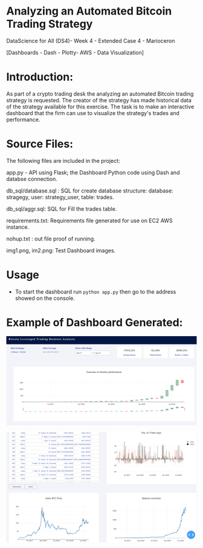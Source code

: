 # Analyzing an Automated Bitcoin Trading Strategy 

DataScience for All (DS4)- Week 4 - Extended Case 4 - Marioceron

[Dashboards - Dash - Plotty- AWS - Data Visualization]

# Introduction:

As part of a crypto trading desk the analyzing an automated Bitcoin trading strategy is requested. 
The creator of the strategy has made historical data of the strategy available for this exercise. 
The task is to make an interactive dashboard that the firm can use to visualize the strategy's trades and performance.


# Source Files:

The following files are included in the project:

app.py - API using Flask; the Dashboard Python code using Dash and databse connection.

db_sql/database.sql : SQL for create database structure: database: stragegy, user: strategy_user, table: trades.

db_sql/aggr.sql:  SQL for Fill the trades table.

requirements.txt: Requirements file generated for use on EC2 AWS instance.

nohup.txt : out file proof of running.

img1.png, im2.png: Test Dashboard images.

# Usage
* To start the dashboard run `python app.py` 
then go to the address showed on the console.

# Example of Dashboard Generated:

![Dashboard Image 2](img2.png)

![Dashboard Image 1](img1.png)
